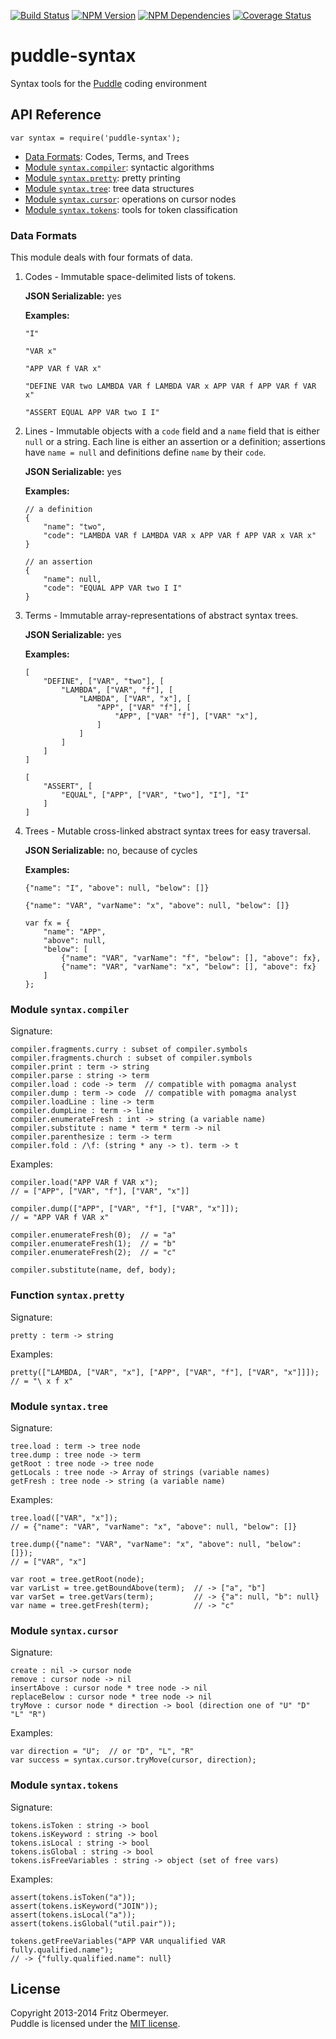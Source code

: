 [![Build Status](https://travis-ci.org/fritzo/puddle-syntax.svg?branch=master)](http://travis-ci.org/fritzo/puddle-syntax)
[![NPM Version](https://badge.fury.io/js/puddle-syntax.svg)](https://www.npmjs.org/package/puddle-syntax)
[![NPM Dependencies](https://david-dm.org/fritzo/puddle-syntax.svg)](https://www.npmjs.org/package/puddle-syntax)
[![Coverage Status](https://img.shields.io/coveralls/pomagma/puddle-syntax.svg)](https://coveralls.io/r/pomagma/puddle-syntax)

# puddle-syntax

Syntax tools for the
[Puddle](https://github.com/fritzo/puddle) coding environment

## API Reference

    var syntax = require('puddle-syntax');

* [Data Formats](#formats): Codes, Terms, and Trees
* [Module `syntax.compiler`](#compiler): syntactic algorithms
* [Module `syntax.pretty`](#pretty): pretty printing
* [Module `syntax.tree`](#tree): tree data structures
* [Module `syntax.cursor`](#cursor): operations on cursor nodes
* [Module `syntax.tokens`](#tokens): tools for token classification

### Data Formats <a name="formats"/>

This module deals with four formats of data.

1.  Codes - Immutable space-delimited lists of tokens.

    **JSON Serializable:** yes

    **Examples:**

        "I"

        "VAR x"

        "APP VAR f VAR x"

        "DEFINE VAR two LAMBDA VAR f LAMBDA VAR x APP VAR f APP VAR f VAR x"

        "ASSERT EQUAL APP VAR two I I"

2.  Lines - Immutable objects with a `code` field and
    a `name` field that is either `null` or a string.
    Each line is either an assertion or a definition;
    assertions have `name = null` and definitions define `name` by their `code`.

    **JSON Serializable:** yes

    **Examples:**

        // a definition
        {
            "name": "two",
            "code": "LAMBDA VAR f LAMBDA VAR x APP VAR f APP VAR x VAR x"
        }

        // an assertion
        {
            "name": null,
            "code": "EQUAL APP VAR two I I"
        }

3.  Terms - Immutable array-representations of abstract syntax trees.

    **JSON Serializable:** yes

    **Examples:**

        [
            "DEFINE", ["VAR", "two"], [
                "LAMBDA", ["VAR", "f"], [
                    "LAMBDA", ["VAR", "x"], [
                        "APP", ["VAR" "f"], [
                            "APP", ["VAR" "f"], ["VAR" "x"],
                        ]
                    ]
                ]
            ]
        ]

        [
            "ASSERT", [
                "EQUAL", ["APP", ["VAR", "two"], "I"], "I"
            ]
        ]

4.  Trees - Mutable cross-linked abstract syntax trees for easy traversal.

    **JSON Serializable:** no, because of cycles

    **Examples:**

        {"name": "I", "above": null, "below": []}

        {"name": "VAR", "varName": "x", "above": null, "below": []}

        var fx = {
            "name": "APP",
            "above": null,
            "below": [
                {"name": "VAR", "varName": "f", "below": [], "above": fx},
                {"name": "VAR", "varName": "x", "below": [], "above": fx}
            ]
        };

### Module `syntax.compiler` <a name="compiler"/>

Signature:

    compiler.fragments.curry : subset of compiler.symbols
    compiler.fragments.church : subset of compiler.symbols
    compiler.print : term -> string
    compiler.parse : string -> term
    compiler.load : code -> term  // compatible with pomagma analyst
    compiler.dump : term -> code  // compatible with pomagma analyst
    compiler.loadLine : line -> term
    compiler.dumpLine : term -> line
    compiler.enumerateFresh : int -> string (a variable name)
    compiler.substitute : name * term * term -> nil
    compiler.parenthesize : term -> term
    compiler.fold : /\f: (string * any -> t). term -> t

Examples:

    compiler.load("APP VAR f VAR x");
    // = ["APP", ["VAR", "f"], ["VAR", "x"]]

    compiler.dump(["APP", ["VAR", "f"], ["VAR", "x"]]);
    // = "APP VAR f VAR x"

    compiler.enumerateFresh(0);  // = "a"
    compiler.enumerateFresh(1);  // = "b"
    compiler.enumerateFresh(2);  // = "c"

    compiler.substitute(name, def, body);

### Function `syntax.pretty` <a name="pretty"/>

Signature:

    pretty : term -> string

Examples:

    pretty(["LAMBDA, ["VAR", "x"], ["APP", ["VAR", "f"], ["VAR", "x"]]]);
    // = "\ x f x"

### Module `syntax.tree` <a name="tree"/>

Signature:

    tree.load : term -> tree node
    tree.dump : tree node -> term
    getRoot : tree node -> tree node
    getLocals : tree node -> Array of strings (variable names)
    getFresh : tree node -> string (a variable name)

Examples:

    tree.load(["VAR", "x"]);
    // = {"name": "VAR", "varName": "x", "above": null, "below": []}

    tree.dump({"name": "VAR", "varName": "x", "above": null, "below": []});
    // = ["VAR", "x"]

    var root = tree.getRoot(node);
    var varList = tree.getBoundAbove(term);  // -> ["a", "b"]
    var varSet = tree.getVars(term);         // -> {"a": null, "b": null}
    var name = tree.getFresh(term);          // -> "c"

### Module `syntax.cursor` <a name="cursor"/>

Signature:

    create : nil -> cursor node
    remove : cursor node -> nil
    insertAbove : cursor node * tree node -> nil
    replaceBelow : cursor node * tree node -> nil
    tryMove : cursor node * direction -> bool (direction one of "U" "D" "L" "R")

Examples:

    var direction = "U";  // or "D", "L", "R"
    var success = syntax.cursor.tryMove(cursor, direction);

### Module `syntax.tokens` <a name="tokens"/>

Signature:

    tokens.isToken : string -> bool
    tokens.isKeyword : string -> bool
    tokens.isLocal : string -> bool
    tokens.isGlobal : string -> bool
    tokens.isFreeVariables : string -> object (set of free vars)

Examples:

    assert(tokens.isToken("a"));
    assert(tokens.isKeyword("JOIN"));
    assert(tokens.isLocal("a"));
    assert(tokens.isGlobal("util.pair"));

    tokens.getFreeVariables("APP VAR unqualified VAR fully.qualified.name");
    // -> {"fully.qualified.name": null}

## License

Copyright 2013-2014 Fritz Obermeyer.<br/>
Puddle is licensed under the [MIT license](/LICENSE).
